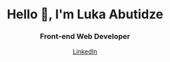 <h1 align="center">Hello 👋, I'm Luka Abutidze</h1>
<h3 align="center">Front-end Web Developer</h3>

<p align="center">
  <a href="www.linkedin.com/in/luka-abutidze-a6905a1b0">LinkedIn</a>
</p>
